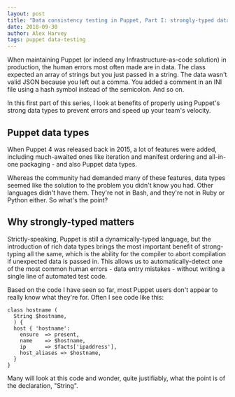 ```yaml
---
layout: post
title: "Data consistency testing in Puppet, Part I: strongly-typed data"
date: 2018-09-30
author: Alex Harvey
tags: puppet data-testing
---
```


When maintaining Puppet (or indeed any Infrastructure-as-code solution) in production, the human errors most often made are in data. The class expected an array of strings but you just passed in a string. The data wasn't valid JSON because you left out a comma. You added a comment in an INI file using a hash symbol instead of the semicolon. And so on.

In this first part of this series, I look at benefits of properly using Puppet's strong data types to prevent errors and speed up your team's velocity.

## Puppet data types

When Puppet 4 was released back in 2015, a lot of features were added, including much-awaited ones like iteration and manifest ordering and all-in-one packaging - and also Puppet data types.

Whereas the community had demanded many of these features, data types seemed like the solution to the problem you didn't know you had. Other languages didn't have them. They're not in Bash, and they're not in Ruby or Python either. So what's the point?

## Why strongly-typed matters

Strictly-speaking, Puppet is still a dynamically-typed language, but the introduction of rich data types brings the most important benefit of strong-typing all the same, which is the ability for the compiler to abort compilation if unexpected data is passed in. This allows us to automatically-detect one of the most common human errors - data entry mistakes - without writing a single line of automated test code.

Based on the code I have seen so far, most Puppet users don't appear to really know what they're for. Often I see code like this:

~~~ puppet
class hostname (
  String $hostname,
  ) {
  host { 'hostname':
    ensure  => present,
    name    => $hostname,
    ip      => $facts['ipaddress'],
    host_aliases => $hostname,
  }
}
~~~

Many will look at this code and wonder, quite justifiably, what the point is of the declaration, "String".



